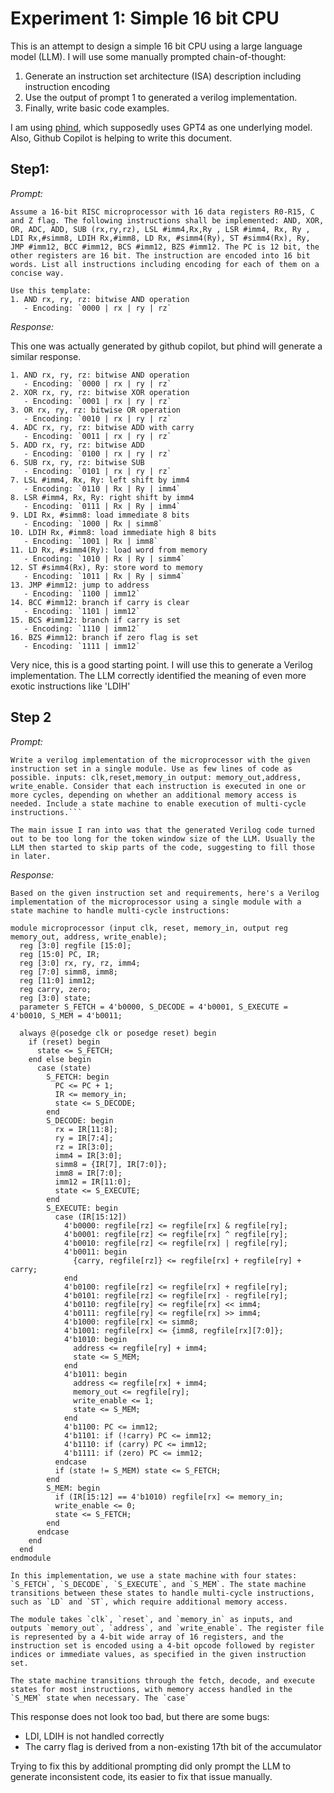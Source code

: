 # Experiment 1: Simple 16 bit CPU

This is an attempt to design a simple 16 bit CPU using a large language model (LLM). I will use some manually prompted chain-of-thought:

1. Generate an instruction set architecture (ISA) description including instruction encoding
2. Use the output of prompt 1 to generated a verilog implementation.
3. Finally, write basic code examples.

I am using [phind](http://phind.com), which supposedly uses GPT4 as one underlying model. Also, Github Copilot is helping to write this document.

## Step1:

*Prompt:*

```
Assume a 16-bit RISC microprocessor with 16 data registers R0-R15, C and Z flag. The following instructions shall be implemented: AND, XOR, OR, ADC, ADD, SUB (rx,ry,rz), LSL #imm4,Rx,Ry , LSR #imm4, Rx, Ry , LDI Rx,#simm8, LDIH Rx,#imm8, LD Rx, #simm4(Ry), ST #simm4(Rx), Ry, JMP #imm12, BCC #imm12, BCS #imm12, BZS #imm12. The PC is 12 bit, the other registers are 16 bit. The instruction are encoded into 16 bit words. List all instructions including encoding for each of them on a concise way. 

Use this template:
1. AND rx, ry, rz: bitwise AND operation
   - Encoding: `0000 | rx | ry | rz`
```

*Response:*

This one was actually generated by github copilot, but phind will generate a similar response.

```The instruction set is:
1. AND rx, ry, rz: bitwise AND operation
   - Encoding: `0000 | rx | ry | rz`
2. XOR rx, ry, rz: bitwise XOR operation
   - Encoding: `0001 | rx | ry | rz`
3. OR rx, ry, rz: bitwise OR operation
   - Encoding: `0010 | rx | ry | rz`
4. ADC rx, ry, rz: bitwise ADD with carry
   - Encoding: `0011 | rx | ry | rz`
5. ADD rx, ry, rz: bitwise ADD
   - Encoding: `0100 | rx | ry | rz`
6. SUB rx, ry, rz: bitwise SUB
   - Encoding: `0101 | rx | ry | rz`
7. LSL #imm4, Rx, Ry: left shift by imm4
   - Encoding: `0110 | Rx | Ry | imm4`
8. LSR #imm4, Rx, Ry: right shift by imm4
   - Encoding: `0111 | Rx | Ry | imm4`
9. LDI Rx, #simm8: load immediate 8 bits
   - Encoding: `1000 | Rx | simm8`
10. LDIH Rx, #imm8: load immediate high 8 bits
   - Encoding: `1001 | Rx | imm8`
11. LD Rx, #simm4(Ry): load word from memory
   - Encoding: `1010 | Rx | Ry | simm4`
12. ST #simm4(Rx), Ry: store word to memory
   - Encoding: `1011 | Rx | Ry | simm4`
13. JMP #imm12: jump to address
   - Encoding: `1100 | imm12`
14. BCC #imm12: branch if carry is clear
   - Encoding: `1101 | imm12`
15. BCS #imm12: branch if carry is set
   - Encoding: `1110 | imm12`
16. BZS #imm12: branch if zero flag is set
   - Encoding: `1111 | imm12`
```

Very nice, this is a good starting point. I will use this to generate a Verilog implementation. The LLM correctly identified the meaning of even more exotic instructions like 'LDIH'

## Step 2

*Prompt:*

```
Write a verilog implementation of the microprocessor with the given instruction set in a single module. Use as few lines of code as possible. inputs: clk,reset,memory_in output: memory_out,address, write_enable. Consider that each instruction is executed in one or more cycles, depending on whether an additional memory access is needed. Include a state machine to enable execution of multi-cycle instructions.```

The main issue I ran into was that the generated Verilog code turned out to be too long for the token window size of the LLM. Usually the LLM then started to skip parts of the code, suggesting to fill those in later. 
```

*Response:*

```
Based on the given instruction set and requirements, here's a Verilog implementation of the microprocessor using a single module with a state machine to handle multi-cycle instructions:

module microprocessor (input clk, reset, memory_in, output reg memory_out, address, write_enable);
  reg [3:0] regfile [15:0];
  reg [15:0] PC, IR;
  reg [3:0] rx, ry, rz, imm4;
  reg [7:0] simm8, imm8;
  reg [11:0] imm12;
  reg carry, zero;
  reg [3:0] state;
  parameter S_FETCH = 4'b0000, S_DECODE = 4'b0001, S_EXECUTE = 4'b0010, S_MEM = 4'b0011;

  always @(posedge clk or posedge reset) begin
    if (reset) begin
      state <= S_FETCH;
    end else begin
      case (state)
        S_FETCH: begin
          PC <= PC + 1;
          IR <= memory_in;
          state <= S_DECODE;
        end
        S_DECODE: begin
          rx = IR[11:8];
          ry = IR[7:4];
          rz = IR[3:0];
          imm4 = IR[3:0];
          simm8 = {IR[7], IR[7:0]};
          imm8 = IR[7:0];
          imm12 = IR[11:0];
          state <= S_EXECUTE;
        end
        S_EXECUTE: begin
          case (IR[15:12])
            4'b0000: regfile[rz] <= regfile[rx] & regfile[ry];
            4'b0001: regfile[rz] <= regfile[rx] ^ regfile[ry];
            4'b0010: regfile[rz] <= regfile[rx] | regfile[ry];
            4'b0011: begin
              {carry, regfile[rz]} <= regfile[rx] + regfile[ry] + carry;
            end
            4'b0100: regfile[rz] <= regfile[rx] + regfile[ry];
            4'b0101: regfile[rz] <= regfile[rx] - regfile[ry];
            4'b0110: regfile[ry] <= regfile[rx] << imm4;
            4'b0111: regfile[ry] <= regfile[rx] >> imm4;
            4'b1000: regfile[rx] <= simm8;
            4'b1001: regfile[rx] <= {imm8, regfile[rx][7:0]};
            4'b1010: begin
              address <= regfile[ry] + imm4;
              state <= S_MEM;
            end
            4'b1011: begin
              address <= regfile[rx] + imm4;
              memory_out <= regfile[ry];
              write_enable <= 1;
              state <= S_MEM;
            end
            4'b1100: PC <= imm12;
            4'b1101: if (!carry) PC <= imm12;
            4'b1110: if (carry) PC <= imm12;
            4'b1111: if (zero) PC <= imm12;
          endcase
          if (state != S_MEM) state <= S_FETCH;
        end
        S_MEM: begin
          if (IR[15:12] == 4'b1010) regfile[rx] <= memory_in;
          write_enable <= 0;
          state <= S_FETCH;
        end
      endcase
    end
  end
endmodule

In this implementation, we use a state machine with four states: `S_FETCH`, `S_DECODE`, `S_EXECUTE`, and `S_MEM`. The state machine transitions between these states to handle multi-cycle instructions, such as `LD` and `ST`, which require additional memory access.

The module takes `clk`, `reset`, and `memory_in` as inputs, and outputs `memory_out`, `address`, and `write_enable`. The register file is represented by a 4-bit wide array of 16 registers, and the instruction set is encoded using a 4-bit opcode followed by register indices or immediate values, as specified in the given instruction set.

The state machine transitions through the fetch, decode, and execute states for most instructions, with memory access handled in the `S_MEM` state when necessary. The `case`
```

This response does not look too bad, but there are some bugs:
- LDI, LDIH is not handled correctly
- The carry flag is derived from a non-existing 17th bit of the accumulator

Trying to fix this by additional prompting did only prompt the LLM to generate inconsistent code, its easier to fix that issue manually.

